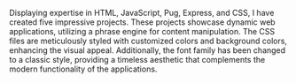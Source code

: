 Displaying expertise in HTML, JavaScript, Pug, Express, and CSS, 
I have created five impressive projects. These projects showcase dynamic web applications, 
utilizing a phrase engine for content manipulation. 
The CSS files are meticulously styled with customized colors and background colors, enhancing the visual appeal. 
Additionally, the font family has been changed to a classic style, providing a timeless aesthetic that complements the modern functionality of the applications.
